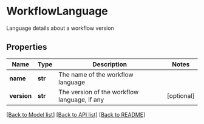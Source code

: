 # WorkflowLanguage

Language details about a workflow version

## Properties
Name | Type | Description | Notes
------------ | ------------- | ------------- | -------------
**name** | **str** | The name of the workflow language | 
**version** | **str** | The version of the workflow language, if any | [optional] 

[[Back to Model list]](../README.md#documentation-for-models) [[Back to API list]](../README.md#documentation-for-api-endpoints) [[Back to README]](../README.md)


